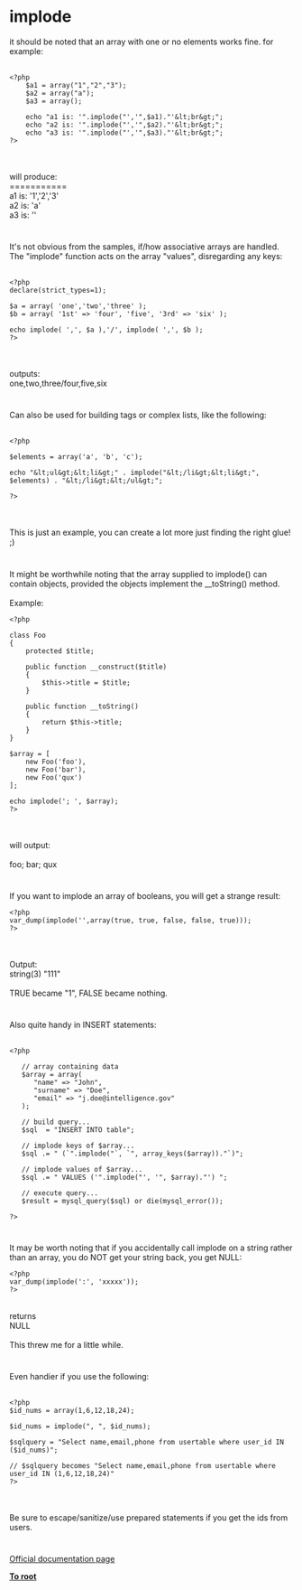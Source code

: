 # implode



it should be noted that an array with one or no elements works fine. for example:<br><br>

```
<?php
    $a1 = array("1","2","3");
    $a2 = array("a");
    $a3 = array();
    
    echo "a1 is: '".implode("','",$a1)."'&lt;br&gt;";
    echo "a2 is: '".implode("','",$a2)."'&lt;br&gt;";
    echo "a3 is: '".implode("','",$a3)."'&lt;br&gt;";
?>
```
<br><br>will produce:<br>===========<br>a1 is: &apos;1&apos;,&apos;2&apos;,&apos;3&apos;<br>a2 is: &apos;a&apos;<br>a3 is: &apos;&apos;  

#

It&apos;s not obvious from the samples, if/how associative arrays are handled. The "implode" function acts on the array "values", disregarding any keys:<br><br>

```
<?php
declare(strict_types=1);

$a = array( 'one','two','three' );
$b = array( '1st' => 'four', 'five', '3rd' => 'six' );

echo implode( ',', $a ),'/', implode( ',', $b );
?>
```
<br><br>outputs:<br>one,two,three/four,five,six  

#

Can also be used for building tags or complex lists, like the following:<br><br>

```
<?php

$elements = array('a', 'b', 'c');

echo "&lt;ul&gt;&lt;li&gt;" . implode("&lt;/li&gt;&lt;li&gt;", $elements) . "&lt;/li&gt;&lt;/ul&gt;";

?>
```
<br><br>This is just an example, you can create a lot more just finding the right glue! ;)  

#

It might be worthwhile noting that the array supplied to implode() can contain objects, provided the objects implement the __toString() method.<br><br>Example:<br>

```
<?php

class Foo
{
    protected $title;

    public function __construct($title)
    {
        $this->title = $title;
    }

    public function __toString()
    {
        return $this->title;
    }
}

$array = [
    new Foo('foo'),
    new Foo('bar'),
    new Foo('qux')
];

echo implode('; ', $array);
?>
```
<br><br>will output:<br><br>foo; bar; qux  

#

If you want to implode an array of booleans, you will get a strange result:<br>

```
<?php
var_dump(implode('',array(true, true, false, false, true)));
?>
```
<br><br>Output:<br>string(3) "111"<br><br>TRUE became "1", FALSE became nothing.  

#

Also quite handy in INSERT statements:<br><br>

```
<?php

   // array containing data
   $array = array(
      "name" => "John",
      "surname" => "Doe",
      "email" => "j.doe@intelligence.gov"
   );

   // build query...
   $sql  = "INSERT INTO table";

   // implode keys of $array...
   $sql .= " (`".implode("`, `", array_keys($array))."`)";

   // implode values of $array...
   $sql .= " VALUES ('".implode("', '", $array)."') ";

   // execute query...
   $result = mysql_query($sql) or die(mysql_error());

?>
```
  

#

It may be worth noting that if you accidentally call implode on a string rather than an array, you do NOT get your string back, you get NULL:<br>

```
<?php
var_dump(implode(':', 'xxxxx'));
?>
```
<br>returns<br>NULL<br><br>This threw me for a little while.  

#

Even handier if you use the following:<br><br>

```
<?php
$id_nums = array(1,6,12,18,24);

$id_nums = implode(", ", $id_nums);
                
$sqlquery = "Select name,email,phone from usertable where user_id IN ($id_nums)";

// $sqlquery becomes "Select name,email,phone from usertable where user_id IN (1,6,12,18,24)"
?>
```
<br><br>Be sure to escape/sanitize/use prepared statements if you get the ids from users.  

#

[Official documentation page](https://www.php.net/manual/en/function.implode.php)

**[To root](/README.md)**